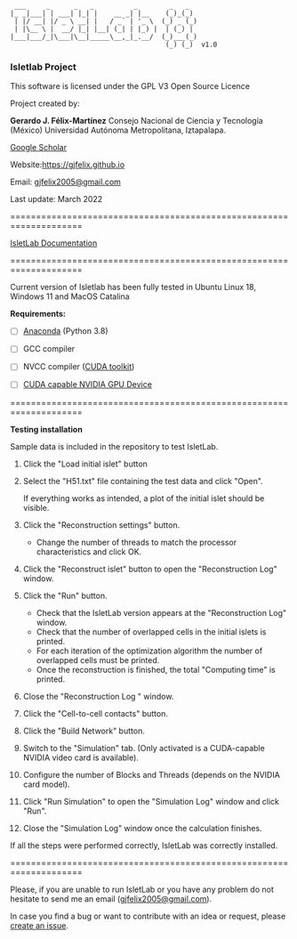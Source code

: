  ```
  ___     _      _   _          _        _   _  
 |_ _|___| | ___| |_| |    __ _| |__    (_)_(_) 
  | |/ __| |/ _ \ __| |   / _` | '_ \  (_) _ (_)
  | |\__ \ |  __/ |_| |__| (_| | |_) |  | (_) | 
 |___|___/_|\___|\__|_____\__,_|_.__/  (_)___(_)
                                        (_) (_)  v1.0
 ```

### Isletlab Project

This software is licensed under the GPL V3 Open Source Licence

Project created by:

**Gerardo J. Félix-Martínez**
Consejo Nacional de Ciencia y Tecnología (México)
Universidad Autónoma Metropolitana, Iztapalapa.

[Google Scholar](https://scholar.google.com/citations?user=wcuaM4QAAAAJ&hl=en&authuser=1) 

Website:<https://gjfelix.github.io>

Email: gjfelix2005@gmail.com

Last update: March 2022

====================================================================

[IsletLab Documentation](https://github.com/gjfelix/IsletLab/wiki)

====================================================================

Current version of Isletlab has been fully tested in Ubuntu Linux 18, Windows 11 and MacOS Catalina

**Requirements:**

- [ ] [Anaconda](https://anaconda.org/) (Python 3.8) 
- [ ] GCC compiler
- [ ] NVCC compiler ([CUDA toolkit](https://developer.nvidia.com/cuda-toolkit))
- [ ] [CUDA capable NVIDIA GPU Device](https://developer.nvidia.com/cuda-gpus)



====================================================================

**Testing installation**

Sample data is included in the repository to test IsletLab. 

1. Click the "Load initial islet" button

2. Select the "H51.txt" file containing the test data and click "Open".

   If everything works as intended, a plot of the initial islet should be visible.

3. Click the "Reconstruction settings" button.

   - Change the number of threads to match the processor characteristics and click OK. 

4. Click the "Reconstruct islet" button to open the "Reconstruction Log" window.

5. Click the "Run" button. 

   - Check that the IsletLab version appears at the "Reconstruction Log" window.
   - Check that the number of overlapped cells in the initial islets is printed.
   - For each iteration of the optimization algorithm the number of overlapped cells must be printed.
   - Once the reconstruction is finished, the total "Computing time" is printed.

6. Close the "Reconstruction Log " window.

7. Click the "Cell-to-cell contacts" button.

8. Click the "Build Network" button.

9. Switch to the "Simulation" tab. (Only activated is a CUDA-capable NVIDIA video card is available).

10. Configure the number of Blocks and Threads (depends on the NVIDIA card model).

11. Click "Run Simulation" to open the "Simulation Log" window and click "Run". 

12. Close the "Simulation Log" window once the calculation finishes.

If all the steps were performed correctly, IsletLab was correctly installed.

====================================================================

Please, if you are unable to run IsletLab or you have any problem do not hesitate to send me an email (<gjfelix2005@gmail.com>). 

In case you find a bug or want to contribute with an idea or request, please [create an issue](https://github.com/gjfelix/IsletLab/issues).

